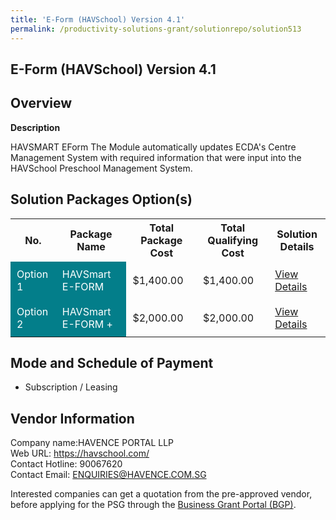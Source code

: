 ```yaml
---
title: 'E-Form (HAVSchool) Version 4.1'
permalink: /productivity-solutions-grant/solutionrepo/solution513
---
```


## E-Form (HAVSchool) Version 4.1

## Overview

**Description**

HAVSMART EForm 
The Module automatically updates ECDA's Centre Management System with required information that were input into the HAVSchool Preschool Management System.

## Solution Packages Option(s)

<table>
<tr>
<th><b>No.</b></th>
<th><b>Package Name</b></th>
<th><b>Total Package Cost</b></th>
<th><b>Total Qualifying Cost</b></th>
<th><b>Solution Details</b></th>
</tr>
<tr>
<td style='padding: 10px; background-color: #037E8A; color: #FFFFFF;'>Option 1</td>
<td style='padding: 10px; background-color: #037E8A; color: #FFFFFF;'>HAVSmart E-FORM</td>
<td style='padding: 10px;'>$1,400.00</td>
<td style='padding: 10px;'>$1,400.00</td>
<td style='padding: 10px;'><a href='/images/psg/Havence_eform_Desensitised_Annex_3_Part_1.pdf' target='_blank'>View Details</a></td>
</tr>
<tr>
<td style='padding: 10px; background-color: #037E8A; color: #FFFFFF;'>Option 2</td>
<td style='padding: 10px; background-color: #037E8A; color: #FFFFFF;'>HAVSmart E-FORM +</td>
<td style='padding: 10px;'>$2,000.00</td>
<td style='padding: 10px;'>$2,000.00</td>
<td style='padding: 10px;'><a href='/images/psg/Havence_eform_Desensitised_Annex_3_Part_2.pdf' target='_blank'>View Details</a></td>
</tr>
</table>

## Mode and Schedule of Payment

 - Subscription / Leasing

## Vendor Information

 Company name:HAVENCE PORTAL LLP<br>Web URL: https://havschool.com/ <br>Contact Hotline: 90067620 <br>Contact Email: ENQUIRIES@HAVENCE.COM.SG 

Interested companies can get a quotation from the pre-approved vendor, before applying for the PSG through the <a href='https://www.businessgrants.gov.sg/' target='_blank' rel='noopener'>Business Grant Portal (BGP)</a>.

<script src="/jquery/resize-tables.js"></script>
